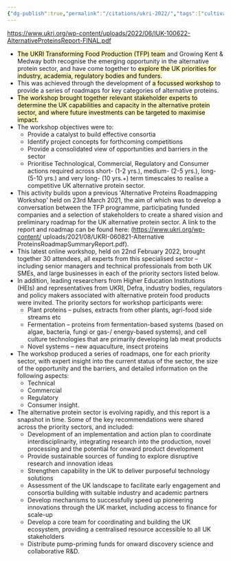 ```yaml
---
{"dg-publish":true,"permalink":"/citations/ukri-2022/","tags":["cultivated_meat","alternative_proteins","citation","precision_fermentation"],"created":"2025-10-22T22:47:58.923+01:00","updated":"2025-10-22T22:47:58.923+01:00"}
---
```

 

https://www.ukri.org/wp-content/uploads/2022/06/IUK-100622-AlternativeProteinsReport-FINAL.pdf

- <mark style="background: #FFF3A3A6;">The UKRI Transforming Food Production (TFP) team</mark> and Growing Kent & Medway both recognise the emerging opportunity in the alternative protein sector, and have come together to <mark style="background: #FFF3A3A6;">explore the UK priorities for industry, academia, regulatory bodies and funders.</mark> 
- This was achieved through the development of <mark style="background: #FFF3A3A6;">a focussed workshop</mark> to provide a series of roadmaps for key categories of alternative proteins. 
- <mark style="background: #FFF3A3A6;">The workshop brought together relevant stakeholder experts to determine the UK capabilities and capacity in the alternative protein sector, and where future investments can be targeted to maximise impact. </mark>
- The workshop objectives were to: 
	- Provide a catalyst to build effective consortia 
	- Identify project concepts for forthcoming competitions
	- Provide a consolidated view of opportunities and barriers in the sector
	- Prioritise Technological, Commercial, Regulatory and Consumer actions required across short- (1-2 yrs.), medium- (2-5 yrs.), long- (5-10 yrs.) and very long- (10 yrs.+) term timescales to realise a competitive UK alternative protein sector. 
- This activity builds upon a previous 'Alternative Proteins Roadmapping Workshop' held on 23rd March 2021, the aim of which was to develop a conversation between the TFP programme, participating funded companies and a selection of stakeholders to create a shared vision and preliminary roadmap for the UK alternative protein sector. A link to the report and roadmap can be found here: (https://www.ukri.org/wp-content/ uploads/2021/08/UKRI-060821-Alternative ProteinsRoadmapSummaryReport.pdf). 
- This latest online workshop, held on 22nd February 2022, brought together 30 attendees, all experts from this specialised sector – including senior managers and technical professionals from both UK SMEs, and large businesses in each of the priority sectors listed below. 
- In addition, leading researchers from Higher Education Institutions (HEIs) and representatives from UKRI, Defra, industry bodies, regulators and policy makers associated with alternative protein food products were invited. The priority sectors for workshop participants were: 
	- Plant proteins – pulses, extracts from other plants, agri-food side streams etc 
	- Fermentation – proteins from fermentation-based systems (based on algae, bacteria, fungi or gas-/ energy-based systems), and cell culture technologies that are primarily developing lab meat products
	- Novel systems – new aquaculture, insect proteins 
- The workshop produced a series of roadmaps, one for each priority sector, with expert insight into the current status of the sector, the size of the opportunity and the barriers, and detailed information on the following aspects: 
	- Technical
	- Commercial
	- Regulatory
	- Consumer insight. 
- The alternative protein sector is evolving rapidly, and this report is a snapshot in time. Some of the key recommendations were shared across the priority sectors, and included:
	- Development of an implementation and action plan to coordinate interdisciplinarity, integrating research into the production, novel processing and the potential for onward product development
	- Provide sustainable sources of funding to explore disruptive research and innovation ideas
	- Strengthen capability in the UK to deliver purposeful technology solutions
	- Assessment of the UK landscape to facilitate early engagement and consortia building with suitable industry and academic partners
	- Develop mechanisms to successfully speed up pioneering innovations through the UK market, including access to finance for scale-up
	- Develop a core team for coordinating and building the UK ecosystem, providing a centralised resource accessible to all UK stakeholders
	- Distribute pump-priming funds for onward discovery science and collaborative R&D. 
